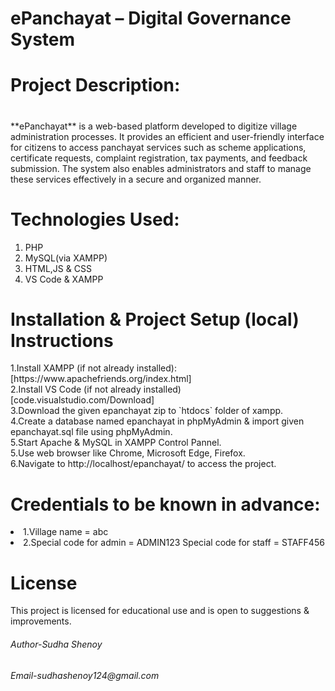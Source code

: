 <h1>ePanchayat – Digital Governance System<h1></h1>

<h1>Project Description:<h1></h1>
<p>**ePanchayat** is a web-based platform developed to digitize village administration processes. It provides an efficient and user-friendly interface for citizens to access panchayat services such as scheme applications, certificate requests, complaint registration, tax payments, and feedback submission. The system also enables administrators and staff to manage these services effectively in a secure and organized manner.</p>

<h1>Technologies Used:</h1>  
<ol>
<li>PHP</li>
<li>MySQL(via XAMPP)</li>
<li>HTML,JS & CSS</li>
<li>VS Code & XAMPP</li>
</ol>

<h1>Installation & Project Setup (local) Instructions</h1>  
<p>1.Install XAMPP (if not already installed): 
   [https://www.apachefriends.org/index.html] <br>
2.Install VS Code (if not already installed)  
   [code.visualstudio.com/Download]<br>
3.Download the given epanchayat zip to  `htdocs` folder of xampp. <br>
4.Create a database named epanchayat in phpMyAdmin & import given epanchayat.sql file using phpMyAdmin.<br>
5.Start Apache & MySQL in XAMPP Control Pannel.<br>
5.Use web browser like Chrome, Microsoft Edge, Firefox.<br>
6.Navigate to http://localhost/epanchayat/ to access the project.<br></p>


<h1>Credentials to be known in advance:</h1>
<li>1.Village name = abc</li>
<li>2.Special code for admin = ADMIN123 
  Special code for staff = STAFF456</li>

<h1>License</h1>
<p>This project is licensed for educational use and is open to suggestions & improvements.</p>  

<h6>Author-Sudha Shenoy</h6>  
<h6>Email-sudhashenoy124@gmail.com</h6>
